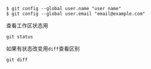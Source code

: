 ```
$ git config --global user.name "user name"
$ git config --global user.email "email@example.com"
```
查看工作区状态用
```
git status
```
如果有状态改变用`diff`查看区别
```
git diff
```
